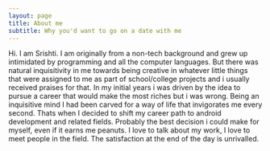 ```yaml
---
layout: page
title: About me
subtitle: Why you'd want to go on a date with me
---
```


Hi. I am Srishti. I am originally from a non-tech background and grew up intimidated by programming and all the computer languages. But there was natural inquisitivity in me towards being creative in whatever little things that were assigned to me as part of school/college projects and i usually received praises for that. In my initial years i was driven by the idea to pursue a career that would make the most riches but i was wrong. Being an inquisitive mind I had been carved for a way of life that invigorates me every second. Thats when I decided to shift my career path to android development and related fields. Probably the best decision i could make for myself, even if it earns me peanuts. I love to talk about my work, I love to meet people in the field. The satisfaction at the end of the day is unrivalled.


